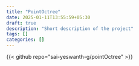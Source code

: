 ```yaml
---
title: "PointOctree"
date: 2025-01-11T13:55:59+05:30
draft: true
description: "Short description of the project"
tags: []
categories: []
---
```


{{< github repo="sai-yeswanth-g/pointOctree" >}}
